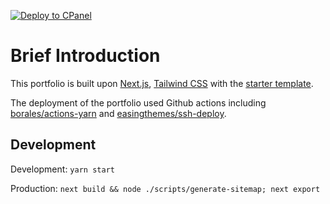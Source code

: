 [![Deploy to CPanel](https://github.com/94rain/portfolio/actions/workflows/deploy.yml/badge.svg)](https://github.com/94rain/portfolio/actions/workflows/deploy.yml)

# Brief Introduction

This portfolio is built upon [Next.js](https://nextjs.org/), [Tailwind CSS](https://tailwindcss.com/) with the [starter template](https://github.com/timlrx/tailwind-nextjs-starter-blog).

The deployment of the portfolio used Github actions including [borales/actions-yarn](https://github.com/Borales/actions-yarn) and [easingthemes/ssh-deploy](https://github.com/easingthemes/ssh-deploy).

## Development

Development:
`yarn start`

Production:
`next build && node ./scripts/generate-sitemap; next export`
